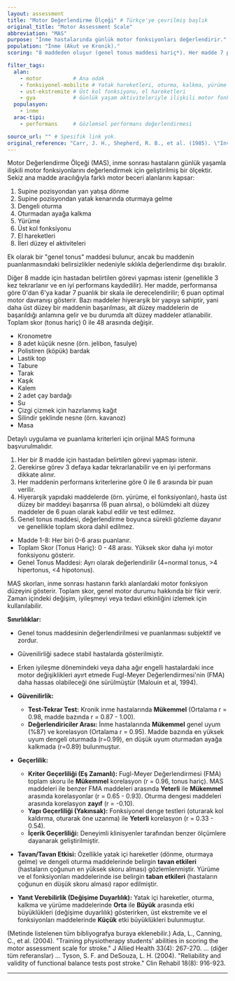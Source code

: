 ```yaml
---
layout: assessment
title: "Motor Değerlendirme Ölçeği" # Türkçe'ye çevrilmiş başlık
original_title: "Motor Assessment Scale"
abbreviation: "MAS"
purpose: "İnme hastalarında günlük motor fonksiyonları değerlendirir."
population: "İnme (Akut ve Kronik)."
scoring: "8 maddeden oluşur (genel tonus maddesi hariç*). Her madde 7 puanlık bir skala (0-6) ile değerlendirilir (6=optimal motor davranış). En iyi performans kaydedilir. Bazı maddeler hiyerarşiktir. Toplam skor (tonus hariç) 0-48 arasındadır."

filter_tags:
  alan:
    - motor          # Ana odak
    - fonksiyonel-mobilite # Yatak hareketleri, oturma, kalkma, yürüme
    - ust-ekstremite # Üst kol fonksiyonu, el hareketleri
    - gya            # Günlük yaşam aktiviteleriyle ilişkili motor fonksiyonlar
  populasyon:
    - inme
  arac-tipi:
    - performans     # Gözlemsel performans değerlendirmesi

source_url: "" # Spesifik link yok.
original_reference: "Carr, J. H., Shepherd, R. B., et al. (1985). \"Investigation of a new motor assessment scale for stroke patients.\" Phys Ther 65: 175-180." # Ana referans
---
```





Motor Değerlendirme Ölçeği (MAS), inme sonrası hastaların günlük yaşamla ilişkili motor fonksiyonlarını değerlendirmek için geliştirilmiş bir ölçektir. Sekiz ana madde aracılığıyla farklı motor beceri alanlarını kapsar:

1.  Supine pozisyondan yan yatışa dönme
2.  Supine pozisyondan yatak kenarında oturmaya gelme
3.  Dengeli oturma
4.  Oturmadan ayağa kalkma
5.  Yürüme
6.  Üst kol fonksiyonu
7.  El hareketleri
8.  İleri düzey el aktiviteleri

Ek olarak bir "genel tonus" maddesi bulunur, ancak bu maddenin puanlanmasındaki belirsizlikler nedeniyle sıklıkla değerlendirme dışı bırakılır.

Diğer 8 madde için hastadan belirtilen görevi yapması istenir (genellikle 3 kez tekrarlanır ve en iyi performans kaydedilir). Her madde, performansa göre 0'dan 6'ya kadar 7 puanlık bir skala ile derecelendirilir; 6 puan optimal motor davranışı gösterir. Bazı maddeler hiyerarşik bir yapıya sahiptir, yani daha üst düzey bir maddenin başarılması, alt düzey maddelerin de başarıldığı anlamına gelir ve bu durumda alt düzey maddeler atlanabilir. Toplam skor (tonus hariç) 0 ile 48 arasında değişir.


*   Kronometre
*   8 adet küçük nesne (örn. jelibon, fasulye)
*   Polistiren (köpük) bardak
*   Lastik top
*   Tabure
*   Tarak
*   Kaşık
*   Kalem
*   2 adet çay bardağı
*   Su
*   Çizgi çizmek için hazırlanmış kağıt
*   Silindir şeklinde nesne (örn. kavanoz)
*   Masa


Detaylı uygulama ve puanlama kriterleri için orijinal MAS formuna başvurulmalıdır.

1.  Her bir 8 madde için hastadan belirtilen görevi yapması istenir.
2.  Gerekirse görev 3 defaya kadar tekrarlanabilir ve en iyi performans dikkate alınır.
3.  Her maddenin performans kriterlerine göre 0 ile 6 arasında bir puan verilir.
4.  Hiyerarşik yapıdaki maddelerde (örn. yürüme, el fonksiyonları), hasta üst düzey bir maddeyi başarırsa (6 puan alırsa), o bölümdeki alt düzey maddeler de 6 puan olarak kabul edilir ve test edilmez.
5.  Genel tonus maddesi, değerlendirme boyunca sürekli gözleme dayanır ve genellikle toplam skora dahil edilmez.


*   Madde 1-8: Her biri 0-6 arası puanlanır.
*   Toplam Skor (Tonus Hariç): 0 - 48 arası. Yüksek skor daha iyi motor fonksiyonu gösterir.
*   Genel Tonus Maddesi: Ayrı olarak değerlendirilir (4=normal tonus, >4 hipertonus, <4 hipotonus).


MAS skorları, inme sonrası hastanın farklı alanlardaki motor fonksiyon düzeyini gösterir. Toplam skor, genel motor durumu hakkında bir fikir verir. Zaman içindeki değişim, iyileşmeyi veya tedavi etkinliğini izlemek için kullanılabilir.

**Sınırlılıklar:**
*   Genel tonus maddesinin değerlendirilmesi ve puanlanması subjektif ve zordur.
*   Güvenilirliği sadece stabil hastalarda gösterilmiştir.
*   Erken iyileşme dönemindeki veya daha ağır engelli hastalardaki ince motor değişiklikleri ayırt etmede Fugl-Meyer Değerlendirmesi'nin (FMA) daha hassas olabileceği öne sürülmüştür (Malouin et al, 1994).


*   **Güvenilirlik:**
    *   **Test-Tekrar Test:** Kronik inme hastalarında **Mükemmel** (Ortalama r = 0.98, madde bazında r = 0.87 - 1.00).
    *   **Değerlendiriciler Arası:** İnme hastalarında **Mükemmel** genel uyum (%87) ve korelasyon (Ortalama r = 0.95). Madde bazında en yüksek uyum dengeli oturmada (r=0.99), en düşük uyum oturmadan ayağa kalkmada (r=0.89) bulunmuştur.
*   **Geçerlilik:**
    *   **Kriter Geçerliliği (Eş Zamanlı):** Fugl-Meyer Değerlendirmesi (FMA) toplam skoru ile **Mükemmel** korelasyon (r = 0.96, tonus hariç). MAS maddeleri ile benzer FMA maddeleri arasında **Yeterli** ile **Mükemmel** arasında korelasyonlar (r = 0.65 - 0.93). Oturma dengesi maddeleri arasında korelasyon **zayıf** (r = -0.10).
    *   **Yapı Geçerliliği (Yakınsak):** Fonksiyonel denge testleri (oturarak kol kaldırma, oturarak öne uzanma) ile **Yeterli** korelasyon (r = 0.33 - 0.54).
    *   **İçerik Geçerliliği:** Deneyimli klinisyenler tarafından benzer ölçümlere dayanarak geliştirilmiştir.
*   **Tavan/Tavan Etkisi:** Özellikle yatak içi hareketler (dönme, oturmaya gelme) ve dengeli oturma maddelerinde belirgin **tavan etkileri** (hastaların çoğunun en yüksek skoru alması) gözlemlenmiştir. Yürüme ve el fonksiyonları maddelerinde ise belirgin **taban etkileri** (hastaların çoğunun en düşük skoru alması) rapor edilmiştir.
*   **Yanıt Verebilirlik (Değişime Duyarlılık):** Yatak içi hareketler, oturma, kalkma ve yürüme maddelerinde **Orta** ile **Büyük** arasında etki büyüklükleri (değişime duyarlılık) gösterirken, üst ekstremite ve el fonksiyonları maddelerinde **Küçük** etki büyüklükleri bulunmuştur.


(Metinde listelenen tüm bibliyografya buraya eklenebilir.)
Ada, L., Canning, C., et al. (2004). "Training physiotherapy students' abilities in scoring the motor assessment scale for stroke." J Allied Health 33(4): 267-270.
... (diğer tüm referanslar) ...
Tyson, S. F. and DeSouza, L. H. (2004). "Reliability and validity of functional balance tests post stroke." Clin Rehabil 18(8): 916-923.

---